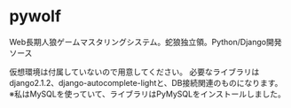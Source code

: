 # pywolf
Web長期人狼ゲームマスタリングシステム。蛇狼独立領。Python/Django開発ソース

仮想環境は付属していないので用意してください。
必要なライブラリはdjango2.1.2、django-autocomplete-lightと、DB接続関連のものになります。
※私はMySQLを使っていて、ライブラリはPyMySQLをインストールしました。
